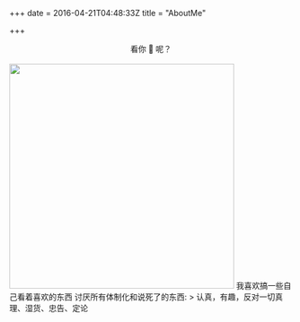 +++
date = 2016-04-21T04:48:33Z
title = "AboutMe"

+++
<center>看你 🐎 呢？</center><br>  
<img src="https://res.cloudinary.com/y4code/image/upload/v1577542510/upload_path_f_to_cloudinary/kannima_ylwehy.jpg" style="width: auto; height: 400px !important;"/>  
我喜欢搞一些自己看着喜欢的东西  
讨厌所有体制化和说死了的东西:  
> 认真，有趣，反对一切真理、湿货、忠告、定论